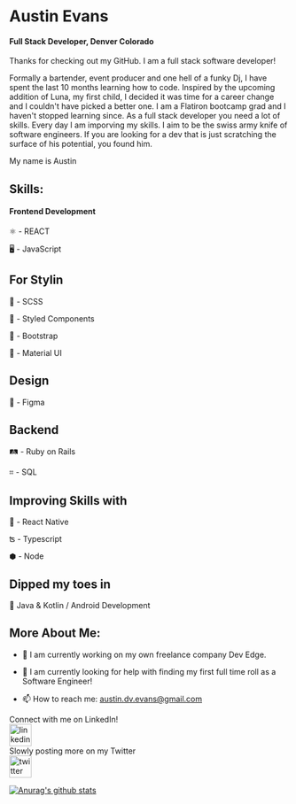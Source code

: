 # Austin Evans 
#### Full Stack Developer, Denver Colorado


Thanks for checking out my GitHub. I am a full stack software developer! 


Formally a bartender, event producer and one hell of a funky Dj, I have spent the last 10 months learning how to code. 
Inspired by the upcoming addition of Luna, my first child, I decided it was time for a career change and I couldn't have picked a better one. 
I am a Flatiron bootcamp grad and I haven't stopped learning since.
As a full stack developer you need a lot of skills. Every day I am imporving my skills. 
I aim to be the swiss army knife of software engineers.
If you are looking for a dev that is just scratching the surface of his potential, you found him. 

My name is Austin

## Skills:

#### Frontend Development

⚛ - REACT 

🖥 - JavaScript


## For Stylin

🦩 - SCSS

💅 - Styled Components

👢 - Bootstrap 

🧱 - Material UI

## Design

🍥 - Figma


## Backend

🛤 - Ruby on Rails

⌗ - SQL


## Improving Skills with 

📱 - React Native

ʦ - Typescript

⬢ - Node

## Dipped my toes in

🤖 Java & Kotlin / Android Development


## More About Me:

- 🔭  I am currently working on my own freelance company Dev Edge. 

- 🤔  I am currently looking for help with finding my first full time roll as a Software Engineer!


- 📫  How to reach me: austin.dv.evans@gmail.com 

Connect with me on LinkedIn!  <br/>
[<img src='https://cdn.jsdelivr.net/npm/simple-icons@3.0.1/icons/linkedin.svg' alt='linkedin' height='40'>](https://www.linkedin.com/in/Austin-DV-Evans/)  
Slowly posting more on my Twitter   <br/>
[<img src='https://cdn.jsdelivr.net/npm/simple-icons@3.0.1/icons/twitter.svg' alt='twitter' height='40'>](https://twitter.com/@AustinDVEvans)  



[![Anurag's github stats](https://github-readme-stats.vercel.app/api?username=austin-dv-evans&show_icons=true&theme=react)](https://github.com/anuraghazra/github-readme-stats)

<!--
**Austin-dv-Evans/Austin-dv-Evans** is a ✨ _special_ ✨ repository because its `README.md` (this file) appears on your GitHub profile.

